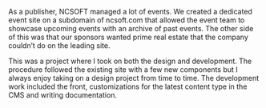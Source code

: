 As a publisher, NCSOFT managed a lot of events. We created a dedicated event site on a subdomain of ncsoft.com that allowed the event team to showcase upcoming events with an archive of past events. The other side of this was that our sponsors wanted prime real estate that the company couldn’t do on the leading site. 

This was a project where I took on both the design and development. The procedure followed the existing site with a few new components but I always enjoy taking on a design project from time to time. The development work included the front, customizations for the latest content type in the CMS and writing documentation.
